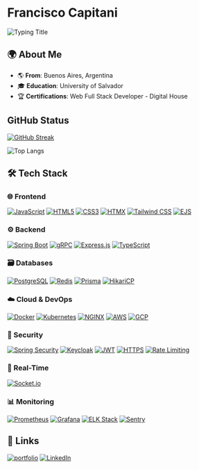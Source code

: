 # Francisco Capitani
![Typing Title](https://readme-typing-svg.demolab.com?font=Fira+Code&weight=600&size=26&pause=1000&color=58A6FF&width=435&lines=Software+Engineer;Backend+Specialist;Database+Wizard)
## 🌍 About Me
* 🌎 **From**: Buenos Aires, Argentina  
* 🎓 **Education**: University of Salvador  
* 🏆 **Certifications**: Web Full Stack Developer - Digital House
## GitHub Status
[![GitHub Streak](https://github-readme-streak-stats.herokuapp.com?user=FranCapi2005&theme=github-dark&background=0D1117&dates=58A6FF&ring=58A6FF&fire=58A6FF&currStreakNum=FFFFFF&sideNums=58A6FF&currStreakLabel=FFFFFF&sideLabels=58A6FF)](https://git.io/streak-stats)

![Top Langs](https://github-readme-stats.vercel.app/api/top-langs/?username=FranCapi2005&layout=compact&theme=github_dark&bg_color=0D1117&title_color=58A6FF&text_color=FFFFFF)

## 🛠️ Tech Stack

### 🌐 Frontend
[![JavaScript](https://img.shields.io/badge/JavaScript-F7DF1E?style=for-the-badge&logo=javascript&logoColor=black)](https://developer.mozilla.org/en-US/docs/Web/JavaScript)
[![HTML5](https://img.shields.io/badge/HTML5-E34F26?style=for-the-badge&logo=html5&logoColor=white)](https://developer.mozilla.org/en-US/docs/Web/HTML)
[![CSS3](https://img.shields.io/badge/CSS3-1572B6?style=for-the-badge&logo=css3&logoColor=white)](https://developer.mozilla.org/en-US/docs/Web/CSS)
[![HTMX](https://img.shields.io/badge/HTMX-5C1D87?style=for-the-badge&logo=html5&logoColor=white)](https://htmx.org)
[![Tailwind CSS](https://img.shields.io/badge/Tailwind_CSS-06B6D4?style=for-the-badge&logo=tailwind-css&logoColor=white)](https://tailwindcss.com)
[![EJS](https://img.shields.io/badge/EJS-FF5733?style=for-the-badge&logo=javascript&logoColor=white)](https://ejemplo.com/ejs)

### ⚙️ Backend
[![Spring Boot](https://img.shields.io/badge/Spring_Boot-6DB33F?style=for-the-badge&logo=spring-boot&logoColor=white)](https://spring.io/projects/spring-boot)
[![gRPC](https://img.shields.io/badge/gRPC-4285F4?style=for-the-badge&logo=google&logoColor=white)](https://grpc.io)
[![Express.js](https://img.shields.io/badge/Express.js-000000?style=for-the-badge&logo=express&logoColor=white)](https://expressjs.com)
[![TypeScript](https://img.shields.io/badge/TypeScript-3178C6?style=for-the-badge&logo=typescript&logoColor=white)](https://www.typescriptlang.org)

### 🗃️ Databases
[![PostgreSQL](https://img.shields.io/badge/PostgreSQL-4169E1?style=for-the-badge&logo=postgresql&logoColor=white)](https://www.postgresql.org)
[![Redis](https://img.shields.io/badge/Redis-DC382D?style=for-the-badge&logo=redis&logoColor=white)](https://redis.io)
[![Prisma](https://img.shields.io/badge/Prisma-2D3748?style=for-the-badge&logo=prisma&logoColor=white)](https://www.prisma.io)
[![HikariCP](https://img.shields.io/badge/HikariCP-2D3748?style=for-the-badge&logo=java&logoColor=white)](https://github.com/brettwooldridge/HikariCP)

### ☁️ Cloud & DevOps
[![Docker](https://img.shields.io/badge/Docker-2496ED?style=for-the-badge&logo=docker&logoColor=white)](https://www.docker.com)
[![Kubernetes](https://img.shields.io/badge/Kubernetes-326CE5?style=for-the-badge&logo=kubernetes&logoColor=white)](https://kubernetes.io)
[![NGINX](https://img.shields.io/badge/NGINX-009639?style=for-the-badge&logo=nginx&logoColor=white)](https://www.nginx.com)
[![AWS](https://img.shields.io/badge/AWS-232F3E?style=for-the-badge&logo=amazon-aws&logoColor=white)](https://aws.amazon.com)
[![GCP](https://img.shields.io/badge/Google_Cloud-4285F4?style=for-the-badge&logo=google-cloud&logoColor=white)](https://cloud.google.com)

### 🔐 Security
[![Spring Security](https://img.shields.io/badge/Spring_Security-6DB33F?style=for-the-badge&logo=spring&logoColor=white)](https://spring.io/projects/spring-security)
[![Keycloak](https://img.shields.io/badge/Keycloak-2D3748?style=for-the-badge&logo=keycloak&logoColor=white)](https://www.keycloak.org)
[![JWT](https://img.shields.io/badge/JWT-000000?style=for-the-badge&logo=json-web-tokens&logoColor=white)](https://jwt.io)
[![HTTPS](https://img.shields.io/badge/HTTPS-009688?style=for-the-badge&logo=lets-encrypt&logoColor=white)](https://letsencrypt.org)
[![Rate Limiting](https://img.shields.io/badge/Rate_Limiting-FF6D00?style=for-the-badge&logo=clockify&logoColor=white)](https://en.wikipedia.org/wiki/Rate_limiting)

### 📡 Real-Time
[![Socket.io](https://img.shields.io/badge/Socket.io-010101?style=for-the-badge&logo=socket.io&logoColor=white)](https://socket.io)

### 📊 Monitoring
[![Prometheus](https://img.shields.io/badge/Prometheus-E6522C?style=for-the-badge&logo=prometheus&logoColor=white)](https://prometheus.io)
[![Grafana](https://img.shields.io/badge/Grafana-F46800?style=for-the-badge&logo=grafana&logoColor=white)](https://grafana.com)
[![ELK Stack](https://img.shields.io/badge/ELK_Stack-005571?style=for-the-badge&logo=elastic&logoColor=white)](https://www.elastic.co/what-is/elk-stack)
[![Sentry](https://img.shields.io/badge/Sentry-362D59?style=for-the-badge&logo=sentry&logoColor=white)](https://sentry.io)
## 🔗 Links
[![portfolio](https://img.shields.io/badge/my_portfolio-000?style=for-the-badge&logo=ko-fi&logoColor=white)](https://katherineoelsner.com/)
[![LinkedIn](https://img.shields.io/badge/LinkedIn-0077B5?style=for-the-badge&logo=linkedin&logoColor=white)](www.linkedin.com/in/francisco-capitani-08169b268)
